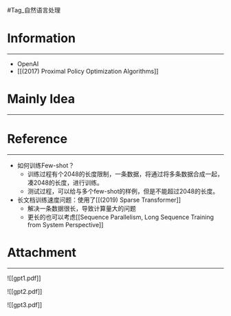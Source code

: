 #Tag_自然语言处理 
# Information
---
- OpenAI
- [[(2017) Proximal Policy Optimization Algorithms]]
# Mainly Idea
---


# Reference
---
- 如何训练Few-shot？
	- 训练过程有个2048的长度限制，一条数据，将通过将多条数据合成一起，凑2048的长度，进行训练。
	- 测试过程，可以给与多个few-shot的样例，但是不能超过2048的长度。
- 长文档训练速度问题：使用了[[(2019) Sparse Transformer]]
	- 解决一条数据很长，导致计算量大的问题
	- 更长的也可以考虑[[Sequence Parallelism, Long Sequence Training from System Perspective]]

# Attachment
---
![[gpt1.pdf]]

![[gpt2.pdf]]

![[gpt3.pdf]]